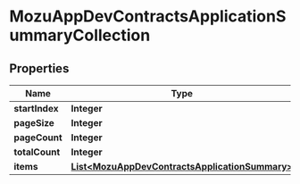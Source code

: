 
# MozuAppDevContractsApplicationSummaryCollection

## Properties
Name | Type | Description | Notes
------------ | ------------- | ------------- | -------------
**startIndex** | **Integer** |  |  [optional]
**pageSize** | **Integer** |  |  [optional]
**pageCount** | **Integer** |  |  [optional]
**totalCount** | **Integer** |  |  [optional]
**items** | [**List&lt;MozuAppDevContractsApplicationSummary&gt;**](MozuAppDevContractsApplicationSummary.md) |  |  [optional]



